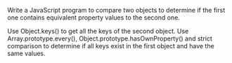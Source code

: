 Write a JavaScript program to compare two objects to determine if the first one contains equivalent property values to the second one.

Use Object.keys() to get all the keys of the second object.
Use Array.prototype.every(), Object.prototype.hasOwnProperty() and strict comparison to determine if all keys exist in the first object and have the same values.